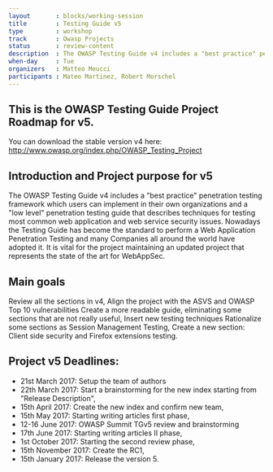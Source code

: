```yaml
---
layout       : blocks/working-session
title        : Testing Guide v5
type         : workshop
track        : Owasp Projects
status       : review-content
description  : The OWASP Testing Guide v4 includes a "best practice" penetration testing framework which users can implement in their own organizations and a "low level" penetration testing guide that describes techniques for testing most common web application and web service security issues. Nowadays the Testing Guide has become the standard to perform a Web Application Penetration Testing and many Companies all around the world have adopted it. It is vital for the project mantaining an updated project that represents the state of the art for WebAppSec.
when-day     : Tue
organizers   : Matteo Meucci
participants : Mateo Martinez, Robert Morschel
---
```


This is the OWASP Testing Guide Project Roadmap for v5.
------------------------------------------------------
You can download the stable version v4 here:  
http://www.owasp.org/index.php/OWASP_Testing_Project


Introduction and Project purpose for v5
---------------------------------------
The OWASP Testing Guide v4 includes a "best practice" penetration testing framework which users can implement in their own organizations and a "low level" penetration testing guide that describes techniques for testing most common web application and web service security issues. Nowadays the Testing Guide has become the standard to perform a Web Application Penetration Testing and many Companies all around the world have adopted it. It is vital for the project maintaining an updated project that represents the state of the art for WebAppSec.

Main goals
----------
Review all the sections in v4,
Align the project with the ASVS and OWASP Top 10 vulnerabilities
Create a more readable guide, eliminating some sections that are not really useful,
Insert new testing techniques
Rationalize some sections as Session Management Testing,
Create a new section: Client side security and Firefox extensions testing.

Project v5 Deadlines:
---------------------
- 21st March 2017: Setup the team of authors
- 22th March 2017: Start a brainstorming for the new index starting from "Release Description",
- 15th April 2017: Create the new index and confirm new team,
- 15th May 2017: Starting writing articles first phase,
- 12-16 June 2017: OWASP Summit TGv5 review and brainstorming 
- 17th June 2017: Starting writing articles II phase,
- 1st October 2017: Starting the second review phase,
- 15th November 2017: Create the RC1,
- 15th January 2017: Release the version 5.

